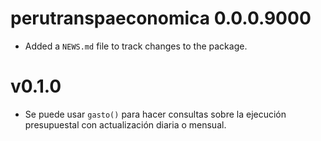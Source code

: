 # perutranspaeconomica 0.0.0.9000

* Added a `NEWS.md` file to track changes to the package.

# v0.1.0

- Se puede usar `gasto()` para hacer consultas sobre la ejecución presupuestal con actualización diaria o mensual.
